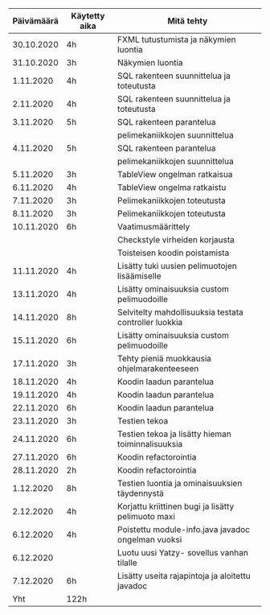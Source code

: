 |Päivämäärä|Käytetty aika|Mitä tehty|
|---|---|---|
|30.10.2020|4h|FXML tutustumista ja näkymien luontia|
|31.10.2020|3h|Näkymien luontia|
|1.11.2020|4h|SQL rakenteen suunnittelua ja toteutusta|
|2.11.2020|4h|SQL rakenteen suunnittelua ja toteutusta|
|3.11.2020|5h|SQL rakenteen parantelua|
|||pelimekaniikkojen suunnittelua|
|4.11.2020|5h|SQL rakenteen parantelua|
|||pelimekaniikkojen suunnittelua|
|5.11.2020|3h|TableView ongelman ratkaisua|
|6.11.2020|4h|TableView ongelma ratkaistu|
|7.11.2020|3h|Pelimekaniikkojen toteutusta|
|8.11.2020|3h|Pelimekaniikkojen toteutusta|
|10.11.2020|6h|Vaatimusmäärittely|
|||Checkstyle virheiden korjausta|
|||Toisteisen koodin poistamista|
|11.11.2020|4h|Lisätty tuki uusien pelimuotojen lisäämiselle|
|13.11.2020|4h|Lisätty ominaisuuksia custom pelimuodoille|
|14.11.2020|8h|Selvitelty mahdollisuuksia testata controller luokkia|
|15.11.2020|6h|Lisätty ominaisuuksia custom pelimuodoille|
|17.11.2020|3h|Tehty pieniä muokkausia ohjelmarakenteeseen|
|18.11.2020|4h|Koodin laadun parantelua|
|19.11.2020|4h|Koodin laadun parantelua|
|22.11.2020|6h|Koodin laadun parantelua|
|23.11.2020|3h|Testien tekoa|
|24.11.2020|6h|Testien tekoa ja lisätty hieman toiminnalisuuksia|
|27.11.2020|6h|Koodin refactorointia|
|28.11.2020|2h|Koodin refactorointia|
|1.12.2020|8h|Testien luontia ja ominaisuuksien täydennystä|
|2.12.2020|4h|Korjattu kriittinen bugi ja lisätty pelimuoto maxi|
|6.12.2020|4h|Poistettu module-info.java javadoc ongelman vuoksi|
|6.12.2020||Luotu uusi Yatzy- sovellus vanhan tilalle|
|7.12.2020|6h|Lisätty useita rajapintoja ja aloitettu javadoc|
|Yht|122h||
